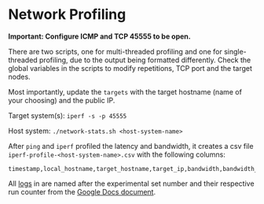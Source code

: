 # Network Profiling

**Important: Configure ICMP and TCP 45555 to be open.**

There are two scripts, one for multi-threaded profiling and one for single-threaded profiling, due to the output being formatted differently. Check the global variables in the scripts to modify repetitions, TCP port and the target nodes.

Most importantly, update the `targets` with the target hostname (name of your choosing) and the public IP.

Target system(s): `iperf -s -p 45555`

Host system: `./network-stats.sh <host-system-name>`

After `ping` and `iperf` profiled the latency and bandwidth, it creates a csv file `iperf-profile-<host-system-name>.csv` with the following columns:

```csv
timestamp,local_hostname,target_hostname,target_ip,bandwidth,bandwidth_metric,avg_ping_ms
```

All [logs](/logs) in are named after the experimental set number and their respective run counter from the [Google Docs document](https://docs.google.com/spreadsheets/d/18ZR-8blrsJFppky4uEqXNRqScZbp955yRHkyCnXpxKU/edit?usp=sharing).

